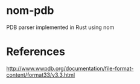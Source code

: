 # nom-pdb

PDB parser implemented in Rust using nom

# References

http://www.wwpdb.org/documentation/file-format-content/format33/v3.3.html